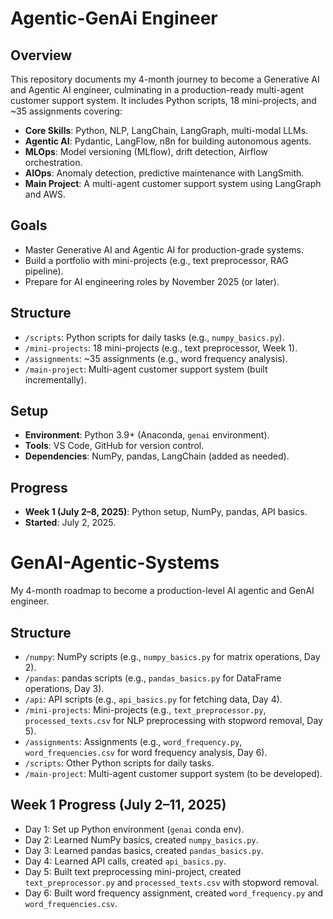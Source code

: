 # Agentic-GenAi Engineer


## Overview
This repository documents my 4-month journey to become a Generative AI and Agentic AI engineer, culminating in a production-ready multi-agent customer support system. It includes Python scripts, 18 mini-projects, and ~35 assignments covering:
- **Core Skills**: Python, NLP, LangChain, LangGraph, multi-modal LLMs.
- **Agentic AI**: Pydantic, LangFlow, n8n for building autonomous agents.
- **MLOps**: Model versioning (MLflow), drift detection, Airflow orchestration.
- **AIOps**: Anomaly detection, predictive maintenance with LangSmith.
- **Main Project**: A multi-agent customer support system using LangGraph and AWS.

## Goals
- Master Generative AI and Agentic AI for production-grade systems.
- Build a portfolio with mini-projects (e.g., text preprocessor, RAG pipeline).
- Prepare for AI engineering roles by November 2025 (or later).

## Structure
- `/scripts`: Python scripts for daily tasks (e.g., `numpy_basics.py`).
- `/mini-projects`: 18 mini-projects (e.g., text preprocessor, Week 1).
- `/assignments`: ~35 assignments (e.g., word frequency analysis).
- `/main-project`: Multi-agent customer support system (built incrementally).

## Setup
- **Environment**: Python 3.9+ (Anaconda, `genai` environment).
- **Tools**: VS Code, GitHub for version control.
- **Dependencies**: NumPy, pandas, LangChain (added as needed).

## Progress
- **Week 1 (July 2–8, 2025)**: Python setup, NumPy, pandas, API basics.
- **Started**: July 2, 2025.

# GenAI-Agentic-Systems
My 4-month roadmap to become a production-level AI agentic and GenAI engineer.

## Structure
- `/numpy`: NumPy scripts (e.g., `numpy_basics.py` for matrix operations, Day 2).
- `/pandas`: pandas scripts (e.g., `pandas_basics.py` for DataFrame operations, Day 3).
- `/api`: API scripts (e.g., `api_basics.py` for fetching data, Day 4).
- `/mini-projects`: Mini-projects (e.g., `text_preprocessor.py`, `processed_texts.csv` for NLP preprocessing with stopword removal, Day 5).
- `/assignments`: Assignments (e.g., `word_frequency.py`, `word_frequencies.csv` for word frequency analysis, Day 6).
- `/scripts`: Other Python scripts for daily tasks.
- `/main-project`: Multi-agent customer support system (to be developed).

## Week 1 Progress (July 2–11, 2025)
- Day 1: Set up Python environment (`genai` conda env).
- Day 2: Learned NumPy basics, created `numpy_basics.py`.
- Day 3: Learned pandas basics, created `pandas_basics.py`.
- Day 4: Learned API calls, created `api_basics.py`.
- Day 5: Built text preprocessing mini-project, created `text_preprocessor.py` and `processed_texts.csv` with stopword removal.
- Day 6: Built word frequency assignment, created `word_frequency.py` and `word_frequencies.csv`.
